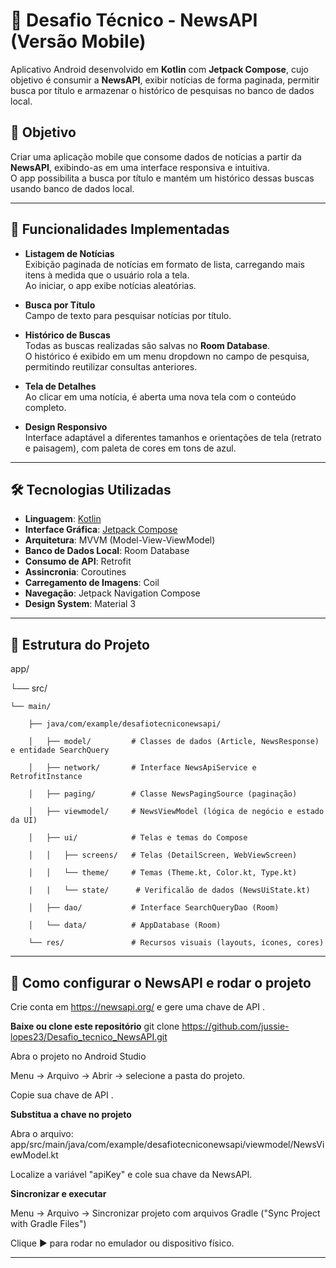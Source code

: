 # 📱 Desafio Técnico - NewsAPI (Versão Mobile)

Aplicativo Android desenvolvido em **Kotlin** com **Jetpack Compose**, cujo objetivo é consumir a **NewsAPI**, exibir notícias de forma paginada, permitir busca por título e armazenar o histórico de pesquisas no banco de dados local.

## 🎯 Objetivo
Criar uma aplicação mobile que consome dados de notícias a partir da **NewsAPI**, exibindo-as em uma interface responsiva e intuitiva.  
O app possibilita a busca por título e mantém um histórico dessas buscas usando banco de dados local.

---

## 🚀 Funcionalidades Implementadas

- **Listagem de Notícias**  
  Exibição paginada de notícias em formato de lista, carregando mais itens à medida que o usuário rola a tela.  
  Ao iniciar, o app exibe notícias aleatórias.

- **Busca por Título**  
  Campo de texto para pesquisar notícias por título.

- **Histórico de Buscas**  
  Todas as buscas realizadas são salvas no **Room Database**.  
  O histórico é exibido em um menu dropdown no campo de pesquisa, permitindo reutilizar consultas anteriores.

- **Tela de Detalhes**  
  Ao clicar em uma notícia, é aberta uma nova tela com o conteúdo completo.

- **Design Responsivo**  
  Interface adaptável a diferentes tamanhos e orientações de tela (retrato e paisagem), com paleta de cores em tons de azul.

---

## 🛠 Tecnologias Utilizadas

- **Linguagem**: [Kotlin](https://kotlinlang.org/)  
- **Interface Gráfica**: [Jetpack Compose](https://developer.android.com/jetpack/compose)  
- **Arquitetura**: MVVM (Model-View-ViewModel)  
- **Banco de Dados Local**: Room Database  
- **Consumo de API**: Retrofit    
- **Assincronia**: Coroutines  
- **Carregamento de Imagens**: Coil  
- **Navegação**: Jetpack Navigation Compose  
- **Design System**: Material 3  

---
## 📂 Estrutura do Projeto

app/

└── src/

    └── main/
    
        ├── java/com/example/desafiotecniconewsapi/
        
        │   ├── model/         # Classes de dados (Article, NewsResponse) e entidade SearchQuery
        
        │   ├── network/       # Interface NewsApiService e RetrofitInstance
        
        │   ├── paging/        # Classe NewsPagingSource (paginação)
        
        │   ├── viewmodel/     # NewsViewModel (lógica de negócio e estado da UI)
        
        │   ├── ui/            # Telas e temas do Compose
        
        │   │   ├── screens/   # Telas (DetailScreen, WebViewScreen)
        
        │   │   └── theme/     # Temas (Theme.kt, Color.kt, Type.kt)

        |   |   └── state/      # Verificalão de dados (NewsUiState.kt)
        
        │   ├── dao/           # Interface SearchQueryDao (Room)
        
        │   └── data/          # AppDatabase (Room)
        
        └── res/               # Recursos visuais (layouts, ícones, cores)


---

## 🔑 Como configurar o NewsAPI e rodar o projeto
Crie conta em https://newsapi.org/ e gere uma chave de API .

 **Baixe ou clone este repositório**
git clone https://github.com/jussie-lopes23/Desafio_tecnico_NewsAPI.git

Abra o projeto no Android Studio

Menu → Arquivo → Abrir → selecione a pasta do projeto.

Copie sua chave de API .

**Substitua a chave no projeto**

Abra o arquivo: app/src/main/java/com/example/desafiotecniconewsapi/viewmodel/NewsViewModel.kt

Localize a variável "apiKey" e cole sua chave da NewsAPI.

**Sincronizar e executar**

Menu → Arquivo → Sincronizar projeto com arquivos Gradle ("Sync Project with Gradle Files")

Clique ▶ para rodar no emulador ou dispositivo físico.

---

